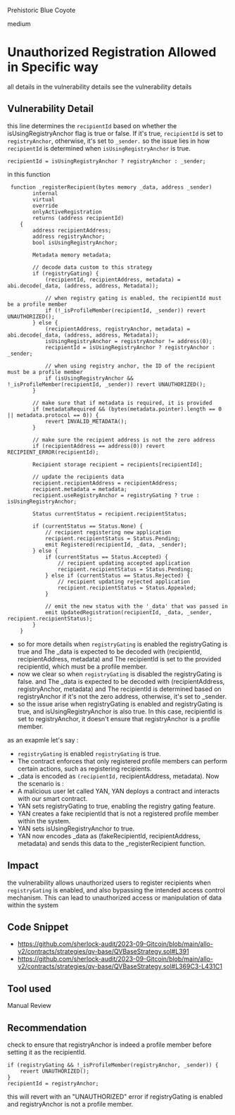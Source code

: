Prehistoric Blue Coyote

medium

# Unauthorized Registration Allowed in Specific way
all details in the vulnerability details see the vulnerability details 
## Vulnerability Detail
this line determines the `recipientId` based on whether the isUsingRegistryAnchor flag is true or false. If it's true, `recipientId` is set to `registryAnchor`, otherwise, it's set to `_sender.` so the issue  lies in how `recipientId` is determined when `isUsingRegistryAnchor` is true.
```solidity
recipientId = isUsingRegistryAnchor ? registryAnchor : _sender;
```
in this function 
```solidity
 function _registerRecipient(bytes memory _data, address _sender)
        internal
        virtual
        override
        onlyActiveRegistration
        returns (address recipientId)
    {
        address recipientAddress;
        address registryAnchor;
        bool isUsingRegistryAnchor;

        Metadata memory metadata;

        // decode data custom to this strategy
        if (registryGating) {
            (recipientId, recipientAddress, metadata) = abi.decode(_data, (address, address, Metadata));

            // when registry gating is enabled, the recipientId must be a profile member
            if (!_isProfileMember(recipientId, _sender)) revert UNAUTHORIZED();
        } else {
            (recipientAddress, registryAnchor, metadata) = abi.decode(_data, (address, address, Metadata));
            isUsingRegistryAnchor = registryAnchor != address(0);
            recipientId = isUsingRegistryAnchor ? registryAnchor : _sender;

            // when using registry anchor, the ID of the recipient must be a profile member
            if (isUsingRegistryAnchor && !_isProfileMember(recipientId, _sender)) revert UNAUTHORIZED();
        }

        // make sure that if metadata is required, it is provided
        if (metadataRequired && (bytes(metadata.pointer).length == 0 || metadata.protocol == 0)) {
            revert INVALID_METADATA();
        }

        // make sure the recipient address is not the zero address
        if (recipientAddress == address(0)) revert RECIPIENT_ERROR(recipientId);

        Recipient storage recipient = recipients[recipientId];

        // update the recipients data
        recipient.recipientAddress = recipientAddress;
        recipient.metadata = metadata;
        recipient.useRegistryAnchor = registryGating ? true : isUsingRegistryAnchor;

        Status currentStatus = recipient.recipientStatus;

        if (currentStatus == Status.None) {
            // recipient registering new application
            recipient.recipientStatus = Status.Pending;
            emit Registered(recipientId, _data, _sender);
        } else {
            if (currentStatus == Status.Accepted) {
                // recipient updating accepted application
                recipient.recipientStatus = Status.Pending;
            } else if (currentStatus == Status.Rejected) {
                // recipient updating rejected application
                recipient.recipientStatus = Status.Appealed;
            }

            // emit the new status with the '_data' that was passed in
            emit UpdatedRegistration(recipientId, _data, _sender, recipient.recipientStatus);
        }
    }

```
- so for more details  when `registryGating` is enabled the registryGating is true and The _data is expected to be decoded with (recipientId, recipientAddress, metadata) and The recipientId is set to the provided recipientId, which must be a profile member.
- now we clear so when `registryGating` is disabled the registryGating is false.
and The _data is expected to be decoded with (recipientAddress, registryAnchor, metadata) and The recipientId is determined based on registryAnchor if it's not the zero address, otherwise, it's set to _sender.
- so the issue arise when registryGating is enabled and registryGating is true, and isUsingRegistryAnchor is also true. In this case, recipientId is set to registryAnchor, it doesn't ensure that registryAnchor is a profile member.

as an exapmle let's say : 
- `registryGating` is enabled `registryGating` is true.
- The contract enforces that only registered profile members can perform certain actions, such as registering recipients.
-  _data is encoded as `(recipientId,` recipientAddress, metadata).
Now the scenario is : 
- A malicious user let called YAN,  YAN deploys a contract and interacts with our smart contract.
- YAN sets registryGating to true, enabling the registry gating feature.
- YAN creates a fake recipientId that is not a registered profile member within the system.
- YAN sets isUsingRegistryAnchor to true.
- YAN now encodes _data as (fakeRecipientId, recipientAddress, metadata) and sends this data to the _registerRecipient function.
## Impact
the vulnerability allows unauthorized users to register recipients when `registryGating` is enabled, and also bypassing the intended access control mechanism. This can lead to unauthorized access or manipulation of data within the system
## Code Snippet
- https://github.com/sherlock-audit/2023-09-Gitcoin/blob/main/allo-v2/contracts/strategies/qv-base/QVBaseStrategy.sol#L391
- https://github.com/sherlock-audit/2023-09-Gitcoin/blob/main/allo-v2/contracts/strategies/qv-base/QVBaseStrategy.sol#L369C3-L431C1
## Tool used
Manual Review
## Recommendation
check to ensure that registryAnchor is indeed a profile member before setting it as the recipientId.
```solidity
if (registryGating && !_isProfileMember(registryAnchor, _sender)) {
    revert UNAUTHORIZED();
}
recipientId = registryAnchor;
```
this will  revert with an "UNAUTHORIZED" error if registryGating is enabled and registryAnchor is not a profile member.
